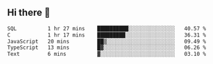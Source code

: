 ## Hi there 👋

<!--START_SECTION:waka-->

```txt
SQL          1 hr 27 mins    ██████████░░░░░░░░░░░░░░░   40.57 %
C            1 hr 17 mins    █████████░░░░░░░░░░░░░░░░   36.31 %
JavaScript   20 mins         ██▒░░░░░░░░░░░░░░░░░░░░░░   09.49 %
TypeScript   13 mins         █▓░░░░░░░░░░░░░░░░░░░░░░░   06.26 %
Text         6 mins          ▓░░░░░░░░░░░░░░░░░░░░░░░░   03.10 %
```

<!--END_SECTION:waka-->

<!--
**taylor475/taylor475** is a ✨ _special_ ✨ repository because its `README.md` (this file) appears on your GitHub profile.

Here are some ideas to get you started:

- 🔭 I’m currently working on ...
- 🌱 I’m currently learning ...
- 👯 I’m looking to collaborate on ...
- 🤔 I’m looking for help with ...
- 💬 Ask me about ...
- 📫 How to reach me: ...
- 😄 Pronouns: ...
- ⚡ Fun fact: ...
-->

